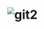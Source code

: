 # ![git2](https://user-images.githubusercontent.com/64977359/193178881-ddeadac6-089d-4946-85d5-fb989bcb4c10.PNG)

